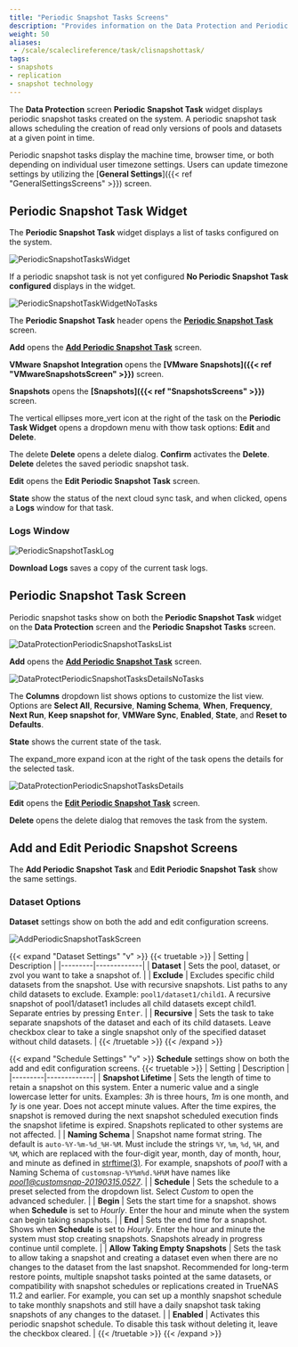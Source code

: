 ```yaml
---
title: "Periodic Snapshot Tasks Screens"
description: "Provides information on the Data Protection and Periodic Snapshot Task screens and settings."
weight: 50
aliases:
 - /scale/scaleclireference/task/clisnapshottask/
tags:
- snapshots
- replication
- snapshot technology
---
```


The **Data Protection** screen **Periodic Snapshot Task** widget displays periodic snapshot tasks created on the system. 
A periodic snapshot task allows scheduling the creation of read only versions of pools and datasets at a given point in time.

Periodic snapshot tasks display the machine time, browser time, or both depending on individual user timezone settings. Users can update timezone settings by utilizing the [**General Settings**]({{< ref "GeneralSettingsScreens" >}}) screen.

## Periodic Snapshot Task Widget

The **Periodic Snapshot Task** widget displays a list of tasks configured on the system.

![PeriodicSnapshotTasksWidget](/images/SCALE/DataProtection/PeriodicSnapshotTasksWidget.png "Periodic Snapshot Task Widget") 

If a periodic snapshot task is not yet configured **No Periodic Snapshot Task configured** displays in the widget.

![PeriodicSnapshotTaskWidgetNoTasks](/images/SCALE/DataProtection/PeriodicSnapshotTaskWidgetNoTasks.png "No Periodic Snapshot Tasks")

The **Periodic Snapshot Task** header opens the [**Periodic Snapshot Task**](#periodic-snapshot-task-screen) screen.

**Add** opens the **[Add Periodic Snapshot Task](#add-and-edit-periodic-snapshot-screens)** screen. 

**VMware Snapshot Integration** opens the **[VMware Snapshots]({{< ref "VMwareSnapshotsScreen" >}})** screen. 

**Snapshots** opens the **[Snapshots]({{< ref "SnapshotsScreens" >}})** screen.

The vertical ellipses <span class="material-icons">more_vert</span> icon at the right of the task on the **Periodic Task Widget** opens a dropdown menu with thow task options: **Edit** and **Delete**.

The <span class="material-icons">delete</span> **Delete** opens a delete dialog. **Confirm** activates the **Delete**. **Delete** deletes the saved periodic snapshot task.

**Edit** opens the **Edit Periodic Snapshot Task** screen.

**State** show the status of the next cloud sync task, and when clicked, opens a **Logs** window for that task.

### Logs Window

![PeriodicSnapshotTaskLog](/images/SCALE/DataProtection/PeriodicSnapshotTaskLog.png "Periodic Snapshot Task State Log")

**Download Logs** saves a copy of the current task logs.

## Periodic Snapshot Task Screen

Periodic snapshot tasks show on both the **Periodic Snapshot Task** widget on the **Data Protection** screen and the **Periodic Snapshot Tasks** screen.

![DataProtectionPeriodicSnapshotTasksList](/images/SCALE/DataProtection/DataProtectionPeriodicSnapshotTasksList.png "Periodic Snapshot Task List")

**Add** opens the **[Add Periodic Snapshot Task](#add-and-edit-periodic-snapshot-screens)** screen. 

![DataProtectPeriodicSnapshotTasksDetailsNoTasks](/images/SCALE/DataProtection/DataProtectPeriodicSnapshotTasksDetailsNoTasks.png "Periodic Snapshot Task No Tasks")

The **Columns** dropdown list shows options to customize the list view.
Options are **Select All**, **Recursive**, **Naming Schema**, **When**, **Frequency**, **Next Run**, **Keep snapshot for**, **VMWare Sync**, **Enabled**, **State**, and **Reset to Defaults**.

**State** shows the current state of the task.

The <span class="material-icons">expand_more</span> expand icon at the right of the task opens the details for the selected task.

![DataProtectionPeriodicSnapshotTasksDetails](/images/SCALE/DataProtection/DataProtectionPeriodicSnapshotTasksDetails.png "Periodic Snapshot Task Details")

**Edit** opens the **[Edit Periodic Snapshot Task](#add-and-edit-periodic-snapshot-screens)** screen.

**Delete** opens the delete dialog that removes the task from the system. 

## Add and Edit Periodic Snapshot Screens

The **Add Periodic Snapshot Task** and **Edit Periodic Snapshot Task** show the same settings.

### Dataset Options
**Dataset** settings show on both the add and edit configuration screens.

![AddPeriodicSnapshotTaskScreen](/images/SCALE/DataProtection/AddPeriodicSnapshotTaskScreen.png "Add Periodic Snapshot Task")

{{< expand "Dataset Settings" "v" >}}
{{< truetable >}}
| Setting | Description |
|---------|-------------|
| **Dataset** | Sets the pool, dataset, or zvol you want to take a snapshot of. |
| **Exclude** | Excludes specific child datasets from the snapshot. Use with recursive snapshots. List paths to any child datasets to exclude. Example: `pool1/dataset1/child1`. A recursive snapshot of pool1/dataset1 includes all child datasets except child1. Separate entries by pressing <kbd>Enter</kbd>. |
| **Recursive** | Sets the task to take separate snapshots of the dataset and each of its child datasets. Leave checkbox clear to take a single snapshot only of the specified dataset without child datasets. |
{{< /truetable >}}
{{< /expand >}}

{{< expand "Schedule Settings" "v" >}}
**Schedule** settings show on both the add and edit configuration screens.
{{< truetable >}}
| Setting | Description |
|---------|-------------|
| **Snapshot Lifetime** | Sets the length of time to retain a snapshot on this system. Enter a numeric value and a single lowercase letter for units. Examples: *3h* is three hours, *1m* is one month, and *1y* is one year. Does not accept minute values. After the time expires, the snapshot is removed during the next snapshot scheduled execution finds the snapshot lifetime is expired. Snapshots replicated to other systems are not affected. |
| **Naming Schema** | Snapshot name format string. The default is `auto-%Y-%m-%d_%H-%M`. Must include the strings `%Y`, `%m`, `%d`, `%H`, and `%M`, which are replaced with the four-digit year, month, day of month, hour, and minute as defined in [strftime(3)](https://man7.org/linux/man-pages/man3/strftime.3.htmle). For example, snapshots of *pool1* with a Naming Schema of `customsnap-%Y%m%d.%H%M` have names like *pool1@customsnap-20190315.0527*. |
| **Schedule** | Sets the schedule to a preset selected from the dropdown list. Select *Custom* to open the advanced scheduler. |
| **Begin** | Sets the start time for a snapshot. shows when **Schedule** is set to *Hourly*. Enter the hour and minute when the system can begin taking snapshots. |
| **End** | Sets the end time for a snapshot. Shows when **Schedule** is set to *Hourly*. Enter the hour and minute the system must stop creating snapshots. Snapshots already in progress continue until complete. |
| **Allow Taking Empty Snapshots** | Sets the task to allow taking a snapshot and creating a dataset even when there are no changes to the dataset from the last snapshot. Recommended for long-term restore points, multiple snapshot tasks pointed at the same datasets, or compatibility with snapshot schedules or replications created in TrueNAS 11.2 and earlier.  For example, you can set up a monthly snapshot schedule to take monthly snapshots and still have a daily snapshot task taking  snapshots of any changes to the dataset. |
| **Enabled** | Activates this periodic snapshot schedule. To disable this task without deleting it, leave the checkbox cleared. |
{{< /truetable >}}
{{< /expand >}}

